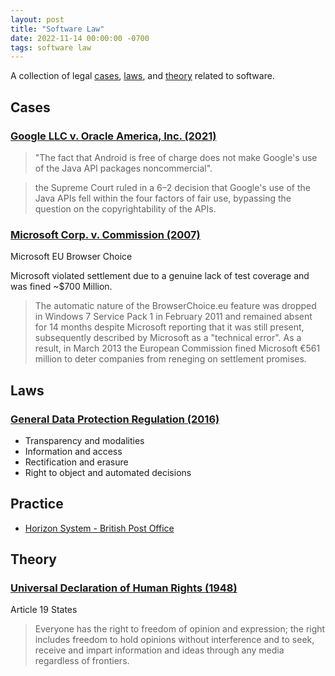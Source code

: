 ```yaml
---
layout: post
title: "Software Law"
date: 2022-11-14 00:00:00 -0700
tags: software law
---
```


A collection of legal [cases](#cases), [laws](#laws), and [theory](#theory) related to software.

## Cases

### [Google LLC v. Oracle America, Inc. (2021)](https://en.wikipedia.org/wiki/Google_LLC_v._Oracle_America,_Inc.)

> "The fact that Android is free of charge does not make Google's use of the Java API packages noncommercial".

> the Supreme Court ruled in a 6–2 decision that Google's use of the Java APIs fell within the four factors of fair use, bypassing the question on the copyrightability of the APIs.

### [Microsoft Corp. v. Commission (2007)](https://en.wikipedia.org/wiki/Microsoft_Corp._v._Commission)

Microsoft EU Browser Choice

Microsoft violated settlement due to a genuine lack of test coverage and was fined ~$700 Million.

> The automatic nature of the BrowserChoice.eu feature was dropped in Windows 7 Service Pack 1 in February 2011 and remained absent for 14 months despite Microsoft reporting that it was still present, subsequently described by Microsoft as a "technical error". As a result, in March 2013 the European Commission fined Microsoft €561 million to deter companies from reneging on settlement promises.

## Laws

### [General Data Protection Regulation (2016)](https://en.wikipedia.org/wiki/General_Data_Protection_Regulation)

- Transparency and modalities
- Information and access
- Rectification and erasure
- Right to object and automated decisions

## Practice

- [Horizon System - British Post Office](https://en.wikipedia.org/wiki/British_Post_Office_scandal)

## Theory

### [Universal Declaration of Human Rights (1948)](https://en.wikipedia.org/wiki/Universal_Declaration_of_Human_Rights)

Article 19 States

> Everyone has the right to freedom of opinion and expression; the right includes freedom to hold opinions without interference and to seek, receive and impart information and ideas through any media regardless of frontiers.

